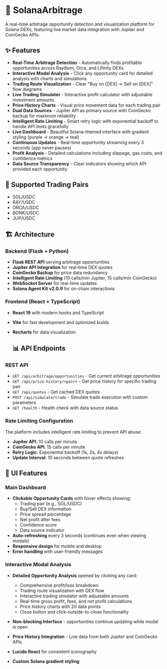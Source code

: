 # 🚀 SolanaArbitrage

A real-time arbitrage opportunity detection and visualization platform for Solana DEXs, featuring live market data integration with Jupiter and CoinGecko APIs.

## ✨ Features

- **Real-Time Arbitrage Detection** - Automatically finds profitable opportunities across Raydium, Orca, and Lifinity DEXs
- **Interactive Modal Analysis** - Click any opportunity card for detailed analysis with charts and simulations
- **Trading Route Visualization** - Clear "Buy on [DEX] → Sell on [DEX]" flow diagrams
- **Live Trading Simulator** - Interactive profit calculator with adjustable investment amounts
- **Price History Charts** - Visual price movement data for each trading pair
- **Dual Data Sources** - Jupiter API as primary source with CoinGecko backup for maximum reliability
- **Intelligent Rate Limiting** - Smart retry logic with exponential backoff to handle API limits gracefully
- **Live Dashboard** - Beautiful Solana-themed interface with gradient styling (purple → orange → teal)
- **Continuous Updates** - Real-time opportunity streaming every 3 seconds (app never pauses)
- **Profit Analysis** - Detailed calculations including slippage, gas costs, and confidence metrics
- **Data Source Transparency** - Clear indicators showing which API provided each opportunity


## 🎯 Supported Trading Pairs

- SOL/USDC
- RAY/USDC
- ORCA/USDC
- BONK/USDC
- JUP/USDC

## 🏗️ Architecture

### Backend (Flask + Python)
- **Flask REST API** serving arbitrage opportunities
- **Jupiter API Integration** for real-time DEX quotes
- **CoinGecko Backup** for price data redundancy
- **Intelligent Rate Limiting** (10 calls/min Jupiter, 15 calls/min CoinGecko)
- **WebSocket Server** for real-time updates
- **Solana Agent Kit v2.0.9** for on-chain interactions



### Frontend (React + TypeScript)
- **React 19** with modern hooks and TypeScript
- **Vite** for fast development and optimized builds
- **Recharts** for data visualization

  ## 📊 API Endpoints

### REST API

- `GET /api/arbitrage/opportunities` - Get current arbitrage opportunities
- `GET /api/price-history/<pair>` - Get price history for specific trading pair
- `GET /api/quotes` - Get cached DEX quotes
- `POST /api/simulate/trade` - Simulate trade execution with custom parameters
- `GET /health` - Health check with data source status

### Rate Limiting Configuration

The platform includes intelligent rate limiting to prevent API abuse:

- **Jupiter API**: 10 calls per minute
- **CoinGecko API**: 15 calls per minute
- **Retry Logic**: Exponential backoff (1s, 2s, 4s delays)
- **Update Interval**: 10 seconds between quote refreshes

## 🎨 UI Features

### Main Dashboard
- **Clickable Opportunity Cards** with hover effects showing:
  - Trading pair (e.g., SOL/USDC)
  - Buy/Sell DEX information
  - Price spread percentage
  - Net profit after fees
  - Confidence score
  - Data source indicator
- **Auto-refreshing** every 3 seconds (continues even when viewing modals)
- **Responsive design** for mobile and desktop
- **Error handling** with user-friendly messages

### Interactive Modal Analysis
- **Detailed Opportunity Analysis** opened by clicking any card:
  - Comprehensive profit/loss breakdown
  - Trading route visualization with DEX flow
  - Interactive trading simulator with adjustable amounts
  - Real-time gross profit, fees, and net profit calculations
  - Price history charts with 20 data points
  - Close button and click-outside-to-close functionality
- **Non-blocking Interface** - opportunities continue updating while modal is open
- **Price History Integration** - Live data from both Jupiter and CoinGecko APIs


- **Lucide React** for consistent iconography
- **Custom Solana gradient styling**
